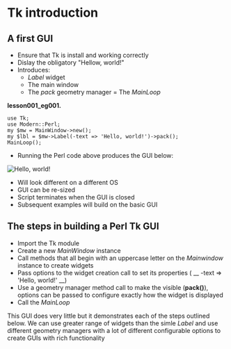# Tk introduction

## A first GUI

- Ensure that Tk is install and working correctly
- Dislay the obligatory "Hellow, world!"
- Introduces:
	- _Label_ widget
	- The main window
	- The _pack_ geometry manager
	= The _MainLoop_

__lesson001_eg001.__

```{perl}
use Tk;
use Modern::Perl;
my $mw = MainWindow->new();
my $lbl = $mw->Label(-text => 'Hello, world!')->pack();
MainLoop();
```

- Running the Perl code above produces the GUI below:

![Hello, world!](./imgs/lesson001_eg001.png "Hello, world!")

- Will look different on a different OS
- GUI can be re-sized 
- Script terminates when the GUI is closed
- Subsequent examples will build on the basic GUI

## The steps in building a Perl Tk GUI

- Import the Tk module
- Create a new _MainWindow_ instance
- Call methods that all begin with an uppercase letter on the _Mainwindow_ instance to create widgets
- Pass options to the widget creation call to set its properties ( __ -text => 'Hello, world!' __)
- Use a geometry manager method call to make the visible (__pack()__), options can be passed to configure exactly how the widget is displayed
- Call the _MainLoop_


This GUI does very little but it demonstrates each of the steps outlined below. We can use greater range of widgets than the simle _Label_ and
use different geometry managers with a lot of different configurable options to create GUIs with rich functionality


